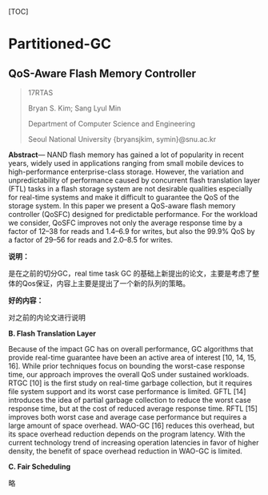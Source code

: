 [TOC]

# Partitioned-GC

## QoS-Aware Flash Memory Controller

> 17RTAS
>
> Bryan S. Kim; Sang Lyul Min 
>
> Department of Computer Science and Engineering 
>
> Seoul National University
> {bryansjkim, symin}@snu.ac.kr 

**Abstract**— NAND flash memory has gained a lot of popularity in recent years, widely used in applications ranging from small mobile devices to high-performance enterprise-class storage. However, the variation and unpredictability of performance caused by concurrent flash translation layer (FTL) tasks in a flash storage system are not desirable qualities especially for real-time systems and make it difficult to guarantee the QoS of the storage system. In this paper we present a QoS-aware flash memory controller (QoSFC) designed for predictable performance. For the workload we consider, QoSFC improves not only the average response time by a factor of 12–38 for reads and 1.4–6.9 for writes, but also the 99.9% QoS by a factor of 29–56 for reads and 2.0–8.5 for writes. 

**说明：**

是在之前的切分GC，real time task GC 的基础上新提出的论文，主要是考虑了整体的Qos保证，内容上主要是提出了一个新的队列的策略。

**好的内容：** 

对之前的内论文进行说明

**B. Flash Translation Layer** 

Because of the impact GC has on overall performance, GC algorithms that provide real-time guarantee have been an active area of interest [10, 14, 15, 16]. While prior techniques focus on bounding the worst-case response time, our approach improves the overall QoS under sustained workloads. RTGC [10] is the first study on real-time garbage collection, but it requires file system support and its worst case performance is limited. GFTL [14] introduces the idea of partial garbage collection to reduce the worst case response time, but at the cost of reduced average response time. RFTL [15] improves both worst case and average case performance but requires a large amount of space overhead. WAO-GC [16] reduces this overhead, but its space overhead reduction depends on the program latency. With the current technology trend of increasing operation latencies in favor of higher density, the benefit of space overhead reduction in WAO-GC is limited. 

**C. Fair Scheduling** 

略